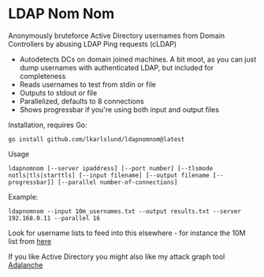 # LDAP Nom Nom
Anonymously bruteforce Active Directory usernames from Domain Controllers by abusing LDAP Ping requests (cLDAP)

- Autodetects DCs on domain joined machines. A bit moot, as you can just dump usernames with authenticated LDAP, but included for completeness
- Reads usernames to test from stdin or file
- Outputs to stdout or file
- Parallelized, defaults to 8 connections
- Shows progressbar if you're using both input and output files

Installation, requires Go:
```
go install github.com/lkarlslund/ldapnomnom@latest
```

Usage
```
ldapnomnom [--server ipaddress] [--port number] [--tlsmode notls|tls|starttls] [--input filename] [--output filename [--progressbar]] [--parallel number-of-connections]
```
Example:
```
ldapnomnom --input 10m_usernames.txt --output results.txt --server 192.168.0.11 --parallel 16
```

Look for username lists to feed into this elsewhere - for instance the 10M list from [here](https://github.com/danielmiessler/SecLists/tree/master/Usernames)

If you like Active Directory you might also like my attack graph tool [Adalanche](https://github.com/lkarlslund/Adalanche)
